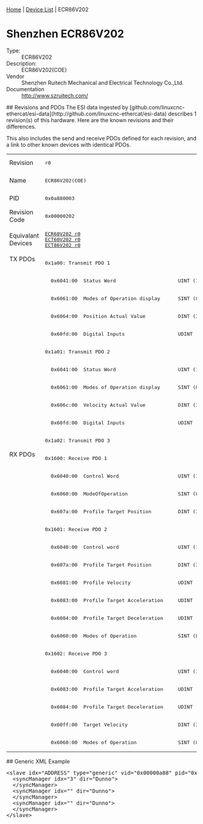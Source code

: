 <div class="nav"><a href="/esi-data">Home</a> | <a href="/esi-data/devices">Device List</a> | ECR86V202</div>

#  Shenzhen ECR86V202

<dl>
  <dt>Type:</dt><dd>ECR86V202</dd>
  <dt>Description:</dt><dd>ECR86V202(COE)</dd>
  <dt>Vendor</dt><dd>Shenzhen Ruitech Mechanical and Electrical Technology Co.,Ltd. </dd>
  <dt>Documentation</dt><dd><a href="http://www.szruitech.com/">http://www.szruitech.com/</a></dd>
</dl>
## Revisions and PDOs
The ESI data ingested by [github.com/linuxcnc-ethercat/esi-data](http://github.com/linuxcnc-ethercat/esi-data) describes 1 revision(s) of this hardware.  Here are the known revisions and their differences.

This also includes the send and receive PDOs defined for each revision, and a link to other known devices with identical PDOs.

<table>
<tr >
<td class="first">Revision</td>
<td ><pre>r0</pre></td>
</tr>
<tr >
<td class="first">Name</td>
<td ><pre>ECR86V202(COE)</pre></td>
</tr>
<tr >
<td class="first">PID</td>
<td ><pre>0x0a880003</pre></td>
</tr>
<tr >
<td class="first">Revision Code</td>
<td ><pre>0x00000202</pre></td>
</tr>
<tr >
<td class="first">Equivalant Devices</td>
<td ><pre><a href="ECR60V202">ECR60V202 r0</a><br/><a href="ECT60V202">ECT60V202 r0</a><br/><a href="ECT86V202">ECT86V202 r0</a></pre></td>
</tr>
<tr class="txpdo pdosection">
<td class="first" rowspan=11 valign=top>TX PDOs</td>
<td><pre>0x1a00: Transmit PDO 1</pre></td>
<td></td>
</tr>
<tr class="txpdo">
<td ><pre>  0x6041:00  Status Word                     UINT (16 bits)</pre></td>
</tr>
<tr class="txpdo">
<td ><pre>  0x6061:00  Modes of Operation display      SINT (8 bits)</pre></td>
</tr>
<tr class="txpdo">
<td ><pre>  0x6064:00  Position Actual Value           DINT (32 bits)</pre></td>
</tr>
<tr class="txpdo">
<td ><pre>  0x60fd:00  Digital Inputs                  UDINT (32 bits)</pre></td>
</tr>
<tr class="txpdo pdosection">
<td ><pre>0x1a01: Transmit PDO 2</pre></td>
</tr>
<tr class="txpdo">
<td ><pre>  0x6041:00  Status Word                     UINT (16 bits)</pre></td>
</tr>
<tr class="txpdo">
<td ><pre>  0x6061:00  Modes of Operation display      SINT (8 bits)</pre></td>
</tr>
<tr class="txpdo">
<td ><pre>  0x606c:00  Velocity Actual Value           DINT (32 bits)</pre></td>
</tr>
<tr class="txpdo">
<td ><pre>  0x60fd:00  Digital Inputs                  UDINT (32 bits)</pre></td>
</tr>
<tr class="txpdo pdosection">
<td ><pre>0x1a02: Transmit PDO 3</pre></td>
</tr>
<tr class="rxpdo pdosection">
<td class="first" rowspan=17 valign=top>RX PDOs</td>
<td><pre>0x1600: Receive PDO 1</pre></td>
<td></td>
</tr>
<tr class="rxpdo">
<td ><pre>  0x6040:00  Control Word                    UINT (16 bits)</pre></td>
</tr>
<tr class="rxpdo">
<td ><pre>  0x6060:00  ModeOfOperation                 SINT (8 bits)</pre></td>
</tr>
<tr class="rxpdo">
<td ><pre>  0x607a:00  Profile Target Position         DINT (32 bits)</pre></td>
</tr>
<tr class="rxpdo pdosection">
<td ><pre>0x1601: Receive PDO 2</pre></td>
</tr>
<tr class="rxpdo">
<td ><pre>  0x6040:00  Control word                    UINT (16 bits)</pre></td>
</tr>
<tr class="rxpdo">
<td ><pre>  0x607a:00  Profile Target Position         DINT (32 bits)</pre></td>
</tr>
<tr class="rxpdo">
<td ><pre>  0x6081:00  Profile Velocity                UDINT (32 bits)</pre></td>
</tr>
<tr class="rxpdo">
<td ><pre>  0x6083:00  Profile Target Acceleration     UDINT (32 bits)</pre></td>
</tr>
<tr class="rxpdo">
<td ><pre>  0x6084:00  Profile Target Deceleration     UDINT (32 bits)</pre></td>
</tr>
<tr class="rxpdo">
<td ><pre>  0x6060:00  Modes of Operation              SINT (8 bits)</pre></td>
</tr>
<tr class="rxpdo pdosection">
<td ><pre>0x1602: Receive PDO 3</pre></td>
</tr>
<tr class="rxpdo">
<td ><pre>  0x6040:00  Control word                    UINT (16 bits)</pre></td>
</tr>
<tr class="rxpdo">
<td ><pre>  0x6083:00  Profile Target Acceleration     UDINT (32 bits)</pre></td>
</tr>
<tr class="rxpdo">
<td ><pre>  0x6084:00  Profile Target Deceleration     UDINT (32 bits)</pre></td>
</tr>
<tr class="rxpdo">
<td ><pre>  0x60ff:00  Target Velocity                 DINT (32 bits)</pre></td>
</tr>
<tr class="rxpdo">
<td ><pre>  0x6060:00  Modes of Operation              SINT (8 bits)</pre></td>
</tr>
</table>
## Generic XML Example
<pre class="xml">
&lt;slave idx="ADDRESS" type="generic" vid="0x00000a88" pid="0x0a880003" configPdos="true"&gt;
  &lt;syncManager idx="3" dir="Dunno"&gt;
  &lt;/syncManager&gt;
  &lt;syncManager idx="" dir="Dunno"&gt;
  &lt;/syncManager&gt;
  &lt;syncManager idx="" dir="Dunno"&gt;
  &lt;/syncManager&gt;
&lt;/slave&gt;
</pre>
